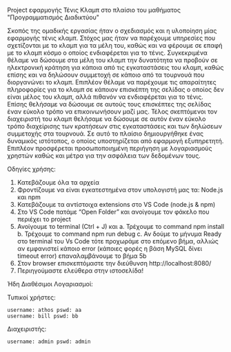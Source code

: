 Project εφαρμογής Τένις Κλαμπ στο πλαίσιο του μαθήματος "Προγραμματισμός Διαδικτύου"

Σκοπός της ομαδικής εργασίας ήταν ο σχεδιασμός και η υλοποίηση μίας εφαρμογής τένις κλαμπ. Στόχος μας ήταν να παρέχουμε υπηρεσίες που σχετίζονται με το κλαμπ για τα μέλη του, καθώς και να φέρουμε σε επαφή με το κλαμπ κόσμο ο οποίος ενδιαφέρεται για το τένις. Συγκεκριμένα θέλαμε να δώσουμε στα μέλη του κλαμπ την δυνατότητα να προβούν σε ηλεκτρονική κράτηση για κάποια από τις εγκαταστάσεις του κλαμπ, καθώς επίσης και να δηλώσουν συμμετοχή σε κάποιο από τα τουρνουά που διοργανώνει το κλαμπ. Επιπλέον θέλαμε να παρέχουμε τις απαραίτητες πληροφορίες για το κλαμπ σε κάποιον επισκέπτη της σελίδας ο οποίος δεν είναι μέλος του κλαμπ, αλλά πιθανόν να ενδιαφέρεται για το τένις. Επίσης θελήσαμε να δώσουμε σε αυτούς τους επισκέπτες της σελίδας έναν εύκολο τρόπο να επικοινωνήσουν μαζί μας. Τέλος σκεπτόμενοι τον διαχειριστή του κλαμπ θελήσαμε να δώσουμε σε αυτόν έναν εύκολο τρόπο διαχείρισης των κρατήσεων στις εγκαταστάσεις και των δηλώσεων συμμετοχής στα τουρνουά. Σε αυτό το πλαίσιο δημιουργήθηκε ένας δυναμικός ιστότοπος, ο οποίος υποστηρίζεται από εφαρμογή εξυπηρετητή. Επιπλέον προσφέρεται προσωποποιημένη περιήγηση με λογαριασμούς χρηστών καθώς και μέτρα για την ασφάλεια των δεδομένων τους.

Οδηγίες χρήσης:
1.	Κατεβάζουμε όλα τα αρχεία
2.	Φροντίζουμε να είναι εγκατεστημένα στον υπολογιστή μας τα: Node.js και npm
3.	Κατεβάζουμε τα αντίστοιχα extensions στο VS Code (node.js & npm)
4.	Στο  VS Code πατάμε “Open Folder” και ανοίγουμε τον φάκελο που περιέχει το project 
5.	Ανοίγουμε το terminal (Ctrl + J) και 
  a.	Τρέχουμε το command npm install
  b.	Τρέχουμε το command npm run debug
  c.	Αν δούμε το μήνυμα Ready στο terminal του Vs Code τότε προχωράμε στο επόμενο βήμα, αλλιώς αν εμφανιστεί κάποιο error (κάποιες      φορές η βάση MySQL δίνει timeout error) επαναλαμβάνουμε το βήμα 5b 
6.	Στον browser επισκεπτόμαστε την διεύθυνση http://localhost:8080/
7.	Περιηγούμαστε ελεύθερα στην ιστοσελίδα!

Ήδη Διαθέσιμοι Λογαριασμοί:

 Τυπικοί χρήστες:
 
    username: athos pswd: aa
    username: bill pswd: bb
  
 Διαχειριστής:
 
    username: admin pswd: admin
